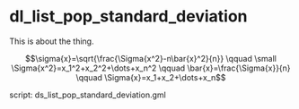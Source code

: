 dl_list_pop_standard_deviation
==============================

This is about the thing.

$$\sigma{x}=\sqrt{\frac{\Sigma{x^2}-n\bar{x}^2}{n}}
\qquad \small \Sigma{x^2}=x_1^2+x_2^2+\dots+x_n^2
\qquad \bar{x}=\frac{\Sigma{x}}{n}
\qquad \Sigma{x}=x_1+x_2+\dots+x_n$$


script: ds_list_pop_standard_deviation.gml
